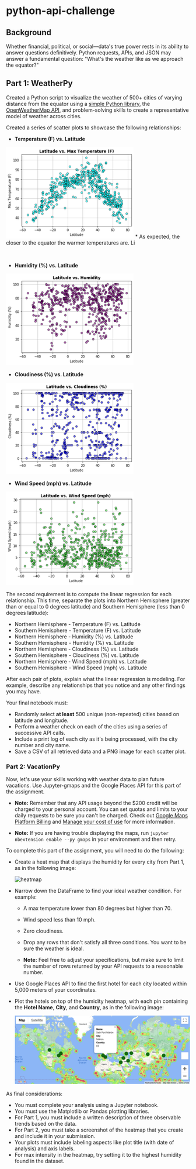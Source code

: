 # python-api-challenge

## Background

Whether financial, political, or social&mdash;data's true power rests in its ability to answer questions definitively. Python requests, APIs, and JSON may answer a fundamental question: "What's the weather like as we approach the equator?"

## Part 1: WeatherPy

Created a Python script to visualize the weather of 500+ cities of varying distance from the equator using a [simple Python library](https://pypi.python.org/pypi/citipy), the [OpenWeatherMap API](https://openweathermap.org/api), and problem-solving skills to create a representative model of weather across cities.

Created a series of scatter plots to showcase the following relationships:

* <b>Temperature (F) vs. Latitude</b>
<img src="https://github.com/blancacarretero/python-api/blob/main/images/latitude_vs_temperature.png?raw=true" width="350" title="Temperature vs. Latitude">
    * As expected, the closer to the equator the warmer temperatures are. Li 

&nbsp;
  
* <b>Humidity (%) vs. Latitude</b>
<img src="https://github.com/blancacarretero/python-api/blob/main/images/latitude_vs_humidity.png?raw=true" width="350" title="Humidity vs. Latitude">

* <b>Cloudiness (%) vs. Latitude</b>
<img src="https://github.com/blancacarretero/python-api/blob/main/images/latitude_vs_cloudiness.png?raw=true" width="350" title="Cloudiness vs. Latitude">

* <b>Wind Speed (mph) vs. Latitude</b>
<img src="https://github.com/blancacarretero/python-api/blob/main/images/latitude_vs_wind_speed.png?raw=true" width="350" title="Wind Speed vs. Latitude">


The second requirement is to compute the linear regression for each relationship. This time, separate the plots into Northern Hemisphere (greater than or equal to 0 degrees latitude) and Southern Hemisphere (less than 0 degrees latitude):

* Northern Hemisphere - Temperature (F) vs. Latitude
* Southern Hemisphere - Temperature (F) vs. Latitude
* Northern Hemisphere - Humidity (%) vs. Latitude
* Southern Hemisphere - Humidity (%) vs. Latitude
* Northern Hemisphere - Cloudiness (%) vs. Latitude
* Southern Hemisphere - Cloudiness (%) vs. Latitude
* Northern Hemisphere - Wind Speed (mph) vs. Latitude
* Southern Hemisphere - Wind Speed (mph) vs. Latitude

After each pair of plots, explain what the linear regression is modeling. For example, describe any relationships that you notice and any other findings you may have.

Your final notebook must:

* Randomly select **at least** 500 unique (non-repeated) cities based on latitude and longitude.
* Perform a weather check on each of the cities using a series of successive API calls.
* Include a print log of each city as it's being processed, with the city number and city name.
* Save a CSV of all retrieved data and a PNG image for each scatter plot.

### Part 2: VacationPy

Now, let's use your skills working with weather data to plan future vacations. Use Jupyter-gmaps and the Google Places API for this part of the assignment.

* **Note:** Remember that any API usage beyond the $200 credit will be charged to your personal account. You can set quotas and limits to your daily requests to be sure you can't be charged. Check out [Google Maps Platform Billing](https://developers.google.com/maps/billing/gmp-billing#monitor-and-restrict-consumption) and [Manage your cost of use](https://developers.google.com/maps/documentation/javascript/usage-and-billing#set-caps) for more information.

* **Note:** If you are having trouble displaying the maps, run `jupyter nbextension enable --py gmaps` in your environment and then retry.

To complete this part of the assignment, you will need to do the following:

* Create a heat map that displays the humidity for every city from Part 1, as in the following image:

  ![heatmap](Images/heatmap.png)

* Narrow down the DataFrame to find your ideal weather condition. For example:

  * A max temperature lower than 80 degrees but higher than 70.

  * Wind speed less than 10 mph.

  * Zero cloudiness.

  * Drop any rows that don't satisfy all three conditions. You want to be sure the weather is ideal.

  * **Note:** Feel free to adjust your specifications, but make sure to limit the number of rows returned by your API requests to a reasonable number.

* Use Google Places API to find the first hotel for each city located within 5,000 meters of your coordinates.

* Plot the hotels on top of the humidity heatmap, with each pin containing the **Hotel Name**, **City**, and **Country**, as in the following image:

  ![hotel map](Images/hotel_map.png)

As final considerations:

* You must complete your analysis using a Jupyter notebook.
* You must use the Matplotlib or Pandas plotting libraries.
* For Part 1, you must include a written description of three observable trends based on the data.
* For Part 2, you must take a screenshot of the heatmap that you create and include it in your submission.
* Your plots must include labeling aspects like plot title (with date of analysis) and axis labels.
* For max intensity in the heatmap, try setting it to the highest humidity found in the dataset.
